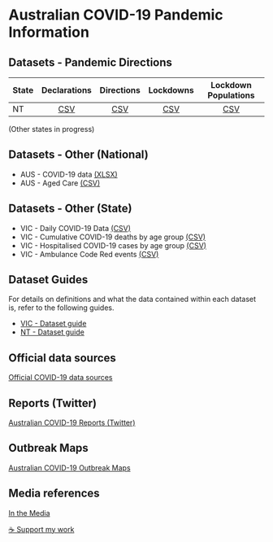 # Australian COVID-19 Pandemic Information

## Datasets - Pandemic Directions

| State | Declarations | Directions | Lockdowns | Lockdown Populations |
|---|:-:|:-:|:-:|:-:|
| NT | [CSV](./NT/NT_PublicHealthEmergencyDeclaration.csv) | [CSV](./NT/NT_PandemicDirections.csv) | [CSV](./NT/NT_Lockdowns.csv) | [CSV](./NT/NT_LockdownPopulations.csv) |

(Other states in progress)

## Datasets - Other (National)

 * AUS - COVID-19 data [(XLSX)](./AUS_COVID19Data.xlsx)
 * AUS - Aged Care [(CSV)](./AUS_AgedCare.csv)

## Datasets - Other (State)

 * VIC - Daily COVID-19 Data [(CSV)](./VIC/VIC_DailyData.csv)
 * VIC - Cumulative COVID-19 deaths by age group [(CSV)](./VIC/VIC_DeathsByAge.csv)
 * VIC - Hospitalised COVID-19 cases by age group [(CSV)](./VIC/VIC_HospitalisedByAge.csv)
 * VIC - Ambulance Code Red events [(CSV)](./VIC/VIC_AmbulanceCodeRed.csv)

## Dataset Guides

For details on definitions and what the data contained within each dataset is, refer to the following guides.

 * [VIC - Dataset guide](./VIC/README.md)
 * [NT - Dataset guide](./NT/README.md)

## Official data sources

[Official COVID-19 data sources](./Datasources.md)

## Reports (Twitter)

[Australian COVID-19 Reports (Twitter)](./Twitter.md)

## Outbreak Maps

[Australian COVID-19 Outbreak Maps](./OutbreakMaps.md)

## Media references

[In the Media](./Media.md)

[☕ Support my work](https://www.buymeacoffee.com/dbRaevn)

<!--
## Charts - COVID-19 Public Health Directions & Lockdowns
Circles indicate when Health Directions were published relating to mask wearing, gathering/movement restrictions, business closures and lockdowns

### NT

![NT - COVID-19 Public Health Directions & Lockdowns](./NT/NT_ChartPublicHealthDirectionsLockdowns.png)

## Charts - COVID-19 Directions
Number of Directions published by category, and in effect per month

### NT

![NT - COVID-19 Directions](./NT/NT_Directions.png)

-->
